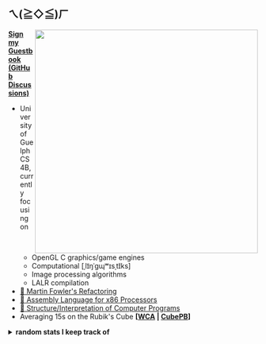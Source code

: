 ## ㄟ(≧◇≦)ㄏ

<!-- <img src="https://i.imgur.com/E7N0tWx.png" width="475px" align="right"> -->
<img src="https://i.imgur.com/s96rYdt.png" width="450px" align="right">

**[Sign my Guestbook (GitHub Discussions)](https://github.com/jnguyen1098/jnguyen1098/discussions/categories/guestbook)**

- University of Guelph CS 4B, currently focusing on
    - OpenGL C graphics/game engines
    - Computational [ˌlɪ̃ŋˈɡɰʷɪsˌtɪ̆ks]
    - Image processing algorithms
    - LALR compilation
- [📖 Martin Fowler's Refactoring](https://martinfowler.com/books/refactoring.html)
- [📖 Assembly Language for x86 Processors](http://asmirvine.com/)
- [📖 Structure/Interpretation of Computer Programs](https://mitpress.mit.edu/sites/default/files/sicp/full-text/book/book.html)
- Averaging 15s on the Rubik's Cube **[[WCA](https://www.worldcubeassociation.org/persons/2019NGUY16) | [CubePB](https://cubepb.com/user?id=34&expand=0)]**

<details>
  <summary><b>random stats I keep track of</b></summary>
<pre>
┌──────────────┬───────┐ ┌─────────────────┬─────┐
│  3x3 Records │  Time │ │  Typing Records │ WPM │
├──────────────┼───────┤ ├─────────────────┼─────┤
│       Single │  8.82 │ │         KeyMash │ 177 │
│    Mean of 3 │ 11.91 │ │    10ff Top 200 │ 160 │
│ Average of 5 │ 12.02 │ │  TypeRacer Race │ 160 │
│           12 │ 13.63 │ │ MonkeyType  15s │ 169 │
│           50 │ 14.59 │ │ MonkeyType  30s │ 174 │
│          100 │ 14.77 │ │ MonkeyType  60s │ 166 │
│         1000 │ 15.39 │ │ MonkeyType 120s │ 144 │
└──────────────┴───────┘ └─────────────────┴─────┘
┌────────────────┬──────────┐
│ Tetris Records │   Time   │
├────────────────┼──────────┤
│     Sprint 20L │ 0:21.321 │
│     Sprint 40L │ 0:43.898 │
│    Sprint 100L │ 2:06.249 │
└────────────────┴──────────┘
</pre>
</details>
